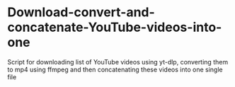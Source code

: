 # Download-convert-and-concatenate-YouTube-videos-into-one
Script for downloading list of YouTube videos using yt-dlp, converting them to mp4 using ffmpeg and then concatenating these videos into one single file
